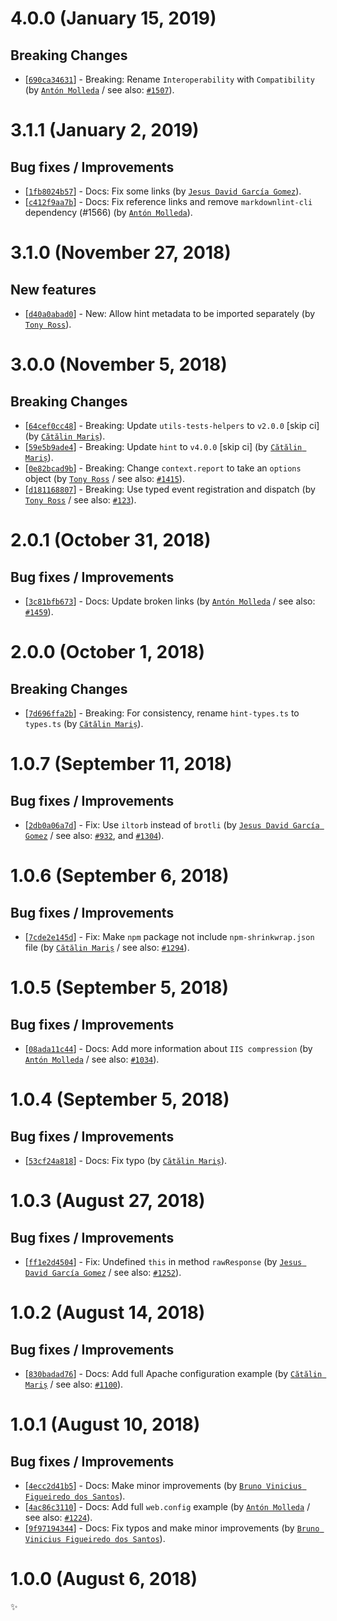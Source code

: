 # 4.0.0 (January 15, 2019)

## Breaking Changes

* [[`690ca34631`](https://github.com/webhintio/hint/commit/690ca3463188169da32c2f5f7959ca014117765c)] - Breaking: Rename `Interoperability` with `Compatibility` (by [`Antón Molleda`](https://github.com/molant) / see also: [`#1507`](https://github.com/webhintio/hint/issues/1507)).


# 3.1.1 (January 2, 2019)

## Bug fixes / Improvements

* [[`1fb8024b57`](https://github.com/webhintio/hint/commit/1fb8024b57f94552303258ab31b11d8d6de8a415)] - Docs: Fix some links (by [`Jesus David García Gomez`](https://github.com/sarvaje)).
* [[`c412f9aa7b`](https://github.com/webhintio/hint/commit/c412f9aa7ba99eb7ef6c20b7c496d629530f3ecf)] - Docs: Fix reference links and remove `markdownlint-cli` dependency (#1566) (by [`Antón Molleda`](https://github.com/molant)).


# 3.1.0 (November 27, 2018)

## New features

* [[`d40a0abad0`](https://github.com/webhintio/hint/commit/d40a0abad01c750174fbb5e41a6168feae5d4fea)] - New: Allow hint metadata to be imported separately (by [`Tony Ross`](https://github.com/antross)).


# 3.0.0 (November 5, 2018)

## Breaking Changes

* [[`64cef0cc48`](https://github.com/webhintio/hint/commit/64cef0cc48d77a70df196fdb3a96eb1d33f1ea32)] - Breaking: Update `utils-tests-helpers` to `v2.0.0` [skip ci] (by [`Cătălin Mariș`](https://github.com/alrra)).
* [[`59e5b9ade4`](https://github.com/webhintio/hint/commit/59e5b9ade47698d9bae42106cd93606a451b5a56)] - Breaking: Update `hint` to `v4.0.0` [skip ci] (by [`Cătălin Mariș`](https://github.com/alrra)).
* [[`0e82bcad9b`](https://github.com/webhintio/hint/commit/0e82bcad9bd5fb3626bf68d94278b89d685b46c7)] - Breaking: Change `context.report` to take an `options` object (by [`Tony Ross`](https://github.com/antross) / see also: [`#1415`](https://github.com/webhintio/hint/issues/1415)).
* [[`d181168807`](https://github.com/webhintio/hint/commit/d18116880733897793628f0a8e829de941531d18)] - Breaking: Use typed event registration and dispatch (by [`Tony Ross`](https://github.com/antross) / see also: [`#123`](https://github.com/webhintio/hint/issues/123)).


# 2.0.1 (October 31, 2018)

## Bug fixes / Improvements

* [[`3c81bfb673`](https://github.com/webhintio/hint/commit/3c81bfb673dff06d518dcd829e9df793f33b342a)] - Docs: Update broken links (by [`Antón Molleda`](https://github.com/molant) / see also: [`#1459`](https://github.com/webhintio/hint/issues/1459)).


# 2.0.0 (October 1, 2018)

## Breaking Changes

* [[`7d696ffa2b`](https://github.com/webhintio/hint/commit/7d696ffa2bd85bb082dca30c954203fa39bd3d97)] - Breaking: For consistency, rename `hint-types.ts` to `types.ts` (by [`Cătălin Mariș`](https://github.com/alrra)).


# 1.0.7 (September 11, 2018)

## Bug fixes / Improvements

* [[`2db0a06a7d`](https://github.com/webhintio/hint/commit/2db0a06a7d0c011fb2e325f0630964fd5488018f)] - Fix: Use `iltorb` instead of `brotli` (by [`Jesus David García Gomez`](https://github.com/sarvaje) / see also: [`#932`](https://github.com/webhintio/hint/issues/932), and [`#1304`](https://github.com/webhintio/hint/issues/1304)).


# 1.0.6 (September 6, 2018)

## Bug fixes / Improvements

* [[`7cde2e145d`](https://github.com/webhintio/hint/commit/7cde2e145d247ea2dd0a42cbf2aa3a601b223a88)] - Fix: Make `npm` package not include `npm-shrinkwrap.json` file (by [`Cătălin Mariș`](https://github.com/alrra) / see also: [`#1294`](https://github.com/webhintio/hint/issues/1294)).


# 1.0.5 (September 5, 2018)

## Bug fixes / Improvements

* [[`08ada11c44`](https://github.com/webhintio/hint/commit/08ada11c44db681ba1513974576871f6fa75dc06)] - Docs: Add more information about `IIS compression` (by [`Antón Molleda`](https://github.com/molant) / see also: [`#1034`](https://github.com/webhintio/hint/issues/1034)).


# 1.0.4 (September 5, 2018)

## Bug fixes / Improvements

* [[`53cf24a818`](https://github.com/webhintio/hint/commit/53cf24a818b44578e86138b7f6399f7435efd465)] - Docs: Fix typo (by [`Cătălin Mariș`](https://github.com/alrra)).


# 1.0.3 (August 27, 2018)

## Bug fixes / Improvements

* [[`ff1e2d4504`](https://github.com/webhintio/hint/commit/ff1e2d4504e9d916edbf36b5a2a8caa368af31ff)] - Fix: Undefined `this` in method `rawResponse` (by [`Jesus David García Gomez`](https://github.com/sarvaje) / see also: [`#1252`](https://github.com/webhintio/hint/issues/1252)).


# 1.0.2 (August 14, 2018)

## Bug fixes / Improvements

* [[`830badad76`](https://github.com/webhintio/hint/commit/830badad76b4117d32cc2f69bc166d47c9b3d6c4)] - Docs: Add full Apache configuration example (by [`Cătălin Mariș`](https://github.com/alrra) / see also: [`#1100`](https://github.com/webhintio/hint/issues/1100)).


# 1.0.1 (August 10, 2018)

## Bug fixes / Improvements

* [[`4ecc2d41b5`](https://github.com/webhintio/hint/commit/4ecc2d41b59736c1fc13484e542a036aa1d24e03)] - Docs: Make minor improvements (by [`Bruno Vinicius Figueiredo dos Santos`](https://github.com/IAmHopp)).
* [[`4ac86c3110`](https://github.com/webhintio/hint/commit/4ac86c3110efea9cd9fcf4219f28e802b56af95b)] - Docs: Add full `web.config` example (by [`Antón Molleda`](https://github.com/molant) / see also: [`#1224`](https://github.com/webhintio/hint/issues/1224)).
* [[`9f97194344`](https://github.com/webhintio/hint/commit/9f9719434478c0e54e298857ecebb0e7b6b8f3ab)] - Docs: Fix typos and make minor improvements (by [`Bruno Vinicius Figueiredo dos Santos`](https://github.com/IAmHopp)).


# 1.0.0 (August 6, 2018)

✨

